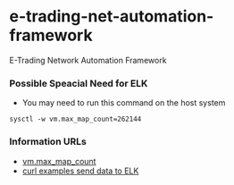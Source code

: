 # e-trading-net-automation-framework
E-Trading Network Automation Framework

### Possible Speacial Need for ELK

* You may need to run this command on the host system

```text
sysctl -w vm.max_map_count=262144
```

### Information URLs

* [vm.max_map_count](https://www.elastic.co/guide/en/elasticsearch/reference/5.0/vm-max-map-count.html#vm-max-map-count)
* [curl examples send data to ELK](https://mindmajix.com/elasticsearch/curl-syntax-with-examples)
